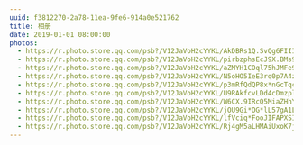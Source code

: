 ```yaml
---
uuid: f3812270-2a78-11ea-9fe6-914a0e521762
title: 相册
date: 2019-01-01 08:00:00
photos:
  - https://r.photo.store.qq.com/psb?/V12JaVoH2cYYKL/AkDBRs1Q.SvQg6FIIIryY0pZAc210T6FQLKRZonDzCQ!/r/dAsBAAAAAAAA
  - https://r.photo.store.qq.com/psb?/V12JaVoH2cYYKL/pirbzphsEcJ9X.BMs9BrQA3MhbXGbBdn04PAqeMZ4M0!/r/dAsBAAAAAAAA
  - https://r.photo.store.qq.com/psb?/V12JaVoH2cYYKL/aZMYH1COql75hJMFe9XxA3zh5ofZ7v9nm2Y*WGXuu1I!/r/dOUAAAAAAAAA
  - https://r.photo.store.qq.com/psb?/V12JaVoH2cYYKL/N5oHO5IeE3rq0p7A4zdoLf4Y5OA0pENKKAotfX8hes8!/r/dAsBAAAAAAAA
  - https://r.photo.store.qq.com/psb?/V12JaVoH2cYYKL/p3mRfQdQP8x*nGcTqcFHtdmeGK10nk5OP93NH.9kWrY!/r/dAkBAAAAAAAA
  - https://r.photo.store.qq.com/psb?/V12JaVoH2cYYKL/U9RAkfcvLDd4cDmzpl1b.dkM5Ki29Se3GWrvVWLYnGA!/r/dAsBAAAAAAAA
  - https://r.photo.store.qq.com/psb?/V12JaVoH2cYYKL/W6CX.9IRcQ5MiaZHhYUntdQQZmn4susjKxn05h18chY!/r/dIEBAAAAAAAA
  - https://r.photo.store.qq.com/psb?/V12JaVoH2cYYKL/jOU9Gi*OG*lL57gA1L4yHk59F7z29qanHjrA7iBoDU0!/r/dCUAAAAAAAAA
  - https://r.photo.store.qq.com/psb?/V12JaVoH2cYYKL/lfVciq*FooJIFAPXSI0CAux1ttbFWZnOn31OYqmrEOs!/r/dJwAAAAAAAAA
  - https://r.photo.store.qq.com/psb?/V12JaVoH2cYYKL/Rj4gM5aLHMAiUxoK7jyT6A0J2GEXJ9QtbDV*Fn1z04Y!/r/dPkAAAAAAAAA
---
```

